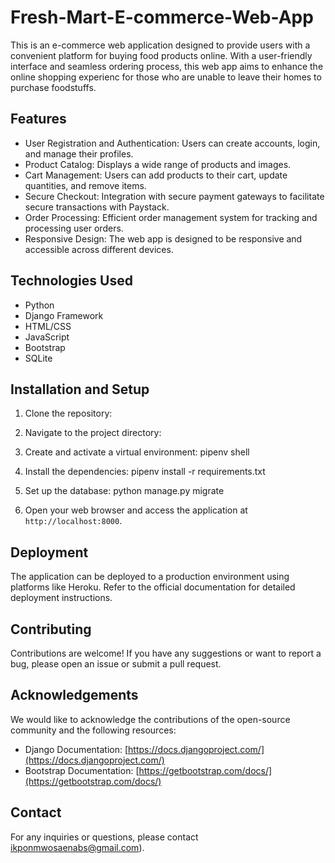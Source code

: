 # Fresh-Mart-E-commerce-Web-App


This is an e-commerce web application designed to provide users with a convenient platform for buying food products online. With a user-friendly interface and seamless ordering process, this web app aims to enhance the online shopping experienc for those who are unable to leave their homes to purchase foodstuffs.

## Features

- User Registration and Authentication: Users can create accounts, login, and manage their profiles.
- Product Catalog: Displays a wide range of products and images.
- Cart Management: Users can add products to their cart, update quantities, and remove items.
- Secure Checkout: Integration with secure payment gateways to facilitate secure transactions with Paystack.
- Order Processing: Efficient order management system for tracking and processing user orders.
- Responsive Design: The web app is designed to be responsive and accessible across different devices.

## Technologies Used

- Python
- Django Framework
- HTML/CSS
- JavaScript
- Bootstrap
- SQLite


## Installation and Setup

1. Clone the repository:

2. Navigate to the project directory:

3. Create and activate a virtual environment: pipenv shell

4. Install the dependencies: pipenv install -r requirements.txt

5. Set up the database: python manage.py migrate

7. Open your web browser and access the application at `http://localhost:8000`.

## Deployment

The application can be deployed to a production environment using platforms like Heroku. Refer to the official documentation for detailed deployment instructions.

## Contributing

Contributions are welcome! If you have any suggestions or want to report a bug, please open an issue or submit a pull request.

## Acknowledgements

We would like to acknowledge the contributions of the open-source community and the following resources:

- Django Documentation: [https://docs.djangoproject.com/](https://docs.djangoproject.com/)
- Bootstrap Documentation: [https://getbootstrap.com/docs/](https://getbootstrap.com/docs/)

## Contact

For any inquiries or questions, please contact ikponmwosaenabs@gmail.com).
